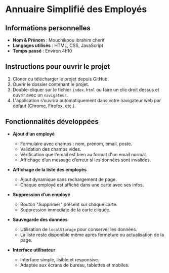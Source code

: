 # Annuaire Simplifié des Employés

## Informations personnelles
- **Nom & Prénom** : Mouchikpou ibrahim cherif
- **Langages utilisés** : HTML, CSS, JavaScript
- **Temps passé** : Environ 4h10

## Instructions pour ouvrir le projet
1. Cloner ou télécharger le projet depuis GitHub.
2. Ouvrir le dossier contenant le projet.
3. Double-cliquer sur le fichier `index.html` ou faire un clic droit dessus et ouvrir avec un `navigateur`.
4. L'application s’ouvrira automatiquement dans votre navigateur web par défaut (Chrome, Firefox, etc.).

## Fonctionnalités développées
- **Ajout d’un employé**
  - Formulaire avec champs : nom, prénom, email, poste.
  - Validation des champs vides.
  - Vérification que l'email est bien au format d'un email normal.
  - Affichage d’un message d’erreur si les données sont invalides.

- **Affichage de la liste des employés**
  - Ajout dynamique sans rechargement de page.
  - Chaque employé est affiché dans une carte avec ses infos.

- **Suppression d’un employé**
  - Bouton "Supprimer" présent sur chaque carte.
  - Suppression immédiate de la carte cliquée.

- **Sauvegarde des données**
  - Utilisation de `localStorage` pour conserver les données.
  - La liste reste disponible même après fermeture ou actualisation de la page.

- **Interface utilisateur**
  - Interface simple, lisible et responsive.
  - Adaptée aux écrans de bureau, tablettes et mobiles.
